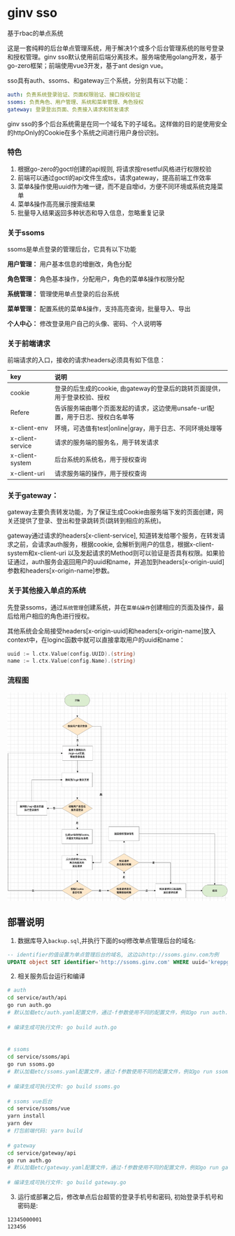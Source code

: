 # ginv sso
基于rbac的单点系统

这是一套纯粹的后台单点管理系统，用于解决1个或多个后台管理系统的账号登录和授权管理。ginv sso默认使用前后端分离技术。服务端使用golang开发，基于go-zero框架；前端使用vue3开发，基于ant design vue。

sso具有auth、ssoms、和gateway三个系统，分别具有以下功能：
```yaml
auth: 负责系统登录验证、页面权限验证、接口授权验证
ssoms: 负责角色、用户管理、系统和菜单管理、角色授权
gateway: 登录登出页面、负责接入请求和转发请求
```

ginv sso的多个后台系统需是在同一个域名下的子域名。这样做的目的是使用安全的httpOnly的Cookie在多个系统之间进行用户身份识别。

### 特色

1. 根据go-zero的goctl创建的api规则, 将请求按resetful风格进行权限校验
2. 前端可以通过goctl的api文件生成ts，请求gateway，提高前端工作效率
3. 菜单&操作使用uuid作为唯一键，而不是自增id，方便不同环境或系统克隆菜单
4. 菜单&操作高亮展示搜索结果
5. 批量导入结果返回多种状态和导入信息，忽略重复记录

### 关于ssoms

ssoms是单点登录的管理后台，它具有以下功能

**用户管理：** 用户基本信息的增删改，角色分配

**角色管理：** 角色基本操作，分配用户，角色的菜单&操作权限分配

**系统管理：** 管理使用单点登录的后台系统

**菜单管理：** 配置系统的菜单&操作，支持高亮查询，批量导入、导出

**个人中心：** 修改登录用户自己的头像、密码、个人说明等



### 关于前端请求
前端请求的入口，接收的请求headers必须具有如下信息：

| key | 说明 |
|:--|:--|
| cookie | 登录的后生成的cookie, 由gateway的登录后的跳转页面提供，用于登录校验、授权 |
| Refere | 告诉服务端由哪个页面发起的请求，这边使用unsafe-url配置，用于日志、授权白名单等 |
| x-client-env | 环境，可选值有test\|online\|gray，用于日志、不同环境处理等 |
| x-client-service | 请求的服务端的服务名，用于转发请求 |
| x-client-system | 后台系统的系统名，用于授权查询 |
| x-client-uri | 请求服务端的操作，用于授权查询 |


### 关于gateway：
gateway主要负责转发功能，为了保证生成Cookie由服务端下发的页面创建，网关还提供了登录、登出和登录跳转页(跳转到相应的系统)。

gateway通过请求的headers[x-client-service], 知道转发给哪个服务，在转发请求之前，会请求auth服务，根据cookie, 会解析到用户的信息，根据x-client-system和x-client-uri
以及发起请求的Method则可以验证是否具有权限。如果验证通过，auth服务会返回用户的uuid和name，并追加到headers[x-origin-uuid]参数和headers[x-origin-name]参数。

### 关于其他接入单点的系统
先登录ssoms，通过`系统管理`创建系统，并在`菜单&操作`创建相应的页面及操作，最后给用户相应的角色进行授权。

其他系统会全局接受headers[x-origin-uuid]和headers[x-origin-name]放入context中，在loginc函数中就可以直接拿取用户的uuid和name：
```go
uuid := l.ctx.Value(config.UUID).(string)
name := l.ctx.Value(config.Name).(string)
```

### 流程图

![流程图](./flowchart.png)



## 部署说明

1. 数据库导入`backup.sql`,并执行下面的sql修改单点管理后台的域名:
```sql
-- identifier的值设置为单点管理后台的域名, 这边以http://ssoms.ginv.com为例
UPDATE object SET identifier='http://ssoms.ginv.com' WHERE uuid='kreppg8md1sb'
```

2. 相关服务后台运行和编译
```bash
# auth
cd service/auth/api
go run auth.go
# 默认加载etc/auth.yaml配置文件，通过-f参数使用不同的配置文件，例如go run auth.go -f etc/auth.dev.yaml

# 编译生成可执行文件: go build auth.go


# ssoms
cd service/ssoms/api
go run ssoms.go
# 默认加载etc/ssoms.yaml配置文件，通过-f参数使用不同的配置文件，例如go run ssoms.go -f etc/ssoms.dev.yaml

# 编译生成可执行文件: go build ssoms.go

# ssoms vue后台
cd service/ssoms/vue
yarn install
yarn dev
# 打包前端代码: yarn build

# gateway
cd service/gateway/api
go run auth.go
# 默认加载etc/gateway.yaml配置文件，通过-f参数使用不同的配置文件，例如go run gateway.go -f etc/gateway.dev.yaml

# 编译生成可执行文件: go build gateway.go
```

3. 运行或部署之后，修改单点后台超管的登录手机号和密码, 初始登录手机号和密码是:
```
12345000001
123456
```






 
 

